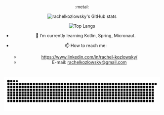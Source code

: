 <div align="center">
:metal:
  
![rachelkozlowsky's GitHub stats](https://github-readme-stats.vercel.app/api?username=rachelkozlowsky&show_icons=true&theme=dark&include_all_commits=true&count_private=true)

![Top Langs](https://github-readme-stats.vercel.app/api/top-langs/?username=rachelkozlowsky&langs_count=8&theme=dark&layout=compact)

- :blue_heart: I’m currently learning Kotlin, Spring, Micronaut.

- 📫 How to reach me: 
  - https://www.linkedin.com/in/rachel-kozlowsky/
  - E-mail: rachelkozlowsky@gmail.com


#
#
![Snake animation](https://github.com/Franciellirodrigues/Franciellirodrigues/blob/output/github-contribution-grid-snake.svg)
</div>
<!--
**rachelkozlowsky/rachelkozlowsky** is a ✨ _special_ ✨ repository because its `README.md` (this file) appears on your GitHub profile. !>
